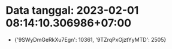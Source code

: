 # Data tanggal: 2023-02-01 08:14:10.306986+07:00

* {'9SWyDmGeRkXu7Egn': 10361, '9TZrqPxOjztYyMTD': 2505}

